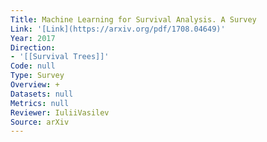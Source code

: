 ```yaml
---
Title: Machine Learning for Survival Analysis. A Survey
Link: '[Link](https://arxiv.org/pdf/1708.04649)'
Year: 2017
Direction:
- '[[Survival Trees]]'
Code: null
Type: Survey
Overview: +
Datasets: null
Metrics: null
Reviewer: IuliiVasilev
Source: arXiv
---
```



